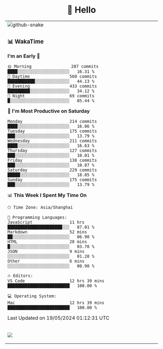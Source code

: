 <div align="center">

# 🙋 Hello

<table>

  <tr>
  <td>
    <img
  alt="github-snake"
  src="profile-snake-contrib/github-user-contribution.svg"
/>
  </td>
</tr>

<tr><td>

### 📊 WakaTime

<!--START_SECTION:waka-->
**I'm an Early 🐤** 

```text
🌞 Morning                207 commits         ████░░░░░░░░░░░░░░░░░░░░░   16.31 % 
🌆 Daytime                560 commits         ███████████░░░░░░░░░░░░░░   44.13 % 
🌃 Evening                433 commits         █████████░░░░░░░░░░░░░░░░   34.12 % 
🌙 Night                  69 commits          █░░░░░░░░░░░░░░░░░░░░░░░░   05.44 % 
```
📅 **I'm Most Productive on Saturday** 

```text
Monday                   214 commits         ████░░░░░░░░░░░░░░░░░░░░░   16.86 % 
Tuesday                  175 commits         ███░░░░░░░░░░░░░░░░░░░░░░   13.79 % 
Wednesday                211 commits         ████░░░░░░░░░░░░░░░░░░░░░   16.63 % 
Thursday                 127 commits         ███░░░░░░░░░░░░░░░░░░░░░░   10.01 % 
Friday                   138 commits         ███░░░░░░░░░░░░░░░░░░░░░░   10.87 % 
Saturday                 229 commits         █████░░░░░░░░░░░░░░░░░░░░   18.05 % 
Sunday                   175 commits         ███░░░░░░░░░░░░░░░░░░░░░░   13.79 % 
```


📊 **This Week I Spent My Time On** 

```text
🕑︎ Time Zone: Asia/Shanghai

💬 Programming Languages: 
JavaScript               11 hrs              ██████████████████████░░░   87.01 % 
Markdown                 52 mins             ██░░░░░░░░░░░░░░░░░░░░░░░   06.90 % 
HTML                     28 mins             █░░░░░░░░░░░░░░░░░░░░░░░░   03.70 % 
JSON                     9 mins              ░░░░░░░░░░░░░░░░░░░░░░░░░   01.20 % 
Other                    6 mins              ░░░░░░░░░░░░░░░░░░░░░░░░░   00.90 % 

🔥 Editors: 
VS Code                  12 hrs 39 mins      █████████████████████████   100.00 % 

💻 Operating System: 
Mac                      12 hrs 39 mins      █████████████████████████   100.00 % 
```


 Last Updated on 19/05/2024 01:12:31 UTC
<!--END_SECTION:waka-->

</td></tr>
<td>
  <!-- programming tool icon 编程工具图标 -->

<img src="https://skillicons.dev/icons?i=sass,ts,jest,express,nuxt,firebase,gatsby,js,vue,react,redux,docker,discord,mongodb,stackoverflow,idea,git,vscode,github,gitlab,figma,vite,svg,next,gulp,webpack,bootstrap,jquery,swift,prisma" /><br>

  </td>
</table>
